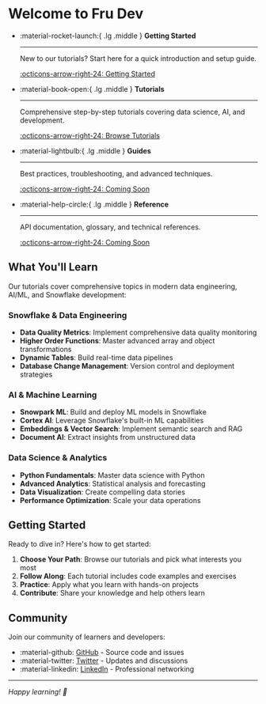 # Welcome to Fru Dev

<div class="grid cards" markdown>

-   :material-rocket-launch:{ .lg .middle } **Getting Started**

    ---

    New to our tutorials? Start here for a quick introduction and setup guide.

    [:octicons-arrow-right-24: Getting Started](getting-started/installation.md)

-   :material-book-open:{ .lg .middle } **Tutorials**

    ---

    Comprehensive step-by-step tutorials covering data science, AI, and development.

    [:octicons-arrow-right-24: Browse Tutorials](tutorials/data-science/python-basics.md)

-   :material-lightbulb:{ .lg .middle } **Guides**

    ---

    Best practices, troubleshooting, and advanced techniques.

    [:octicons-arrow-right-24: Coming Soon](#)

-   :material-help-circle:{ .lg .middle } **Reference**

    ---

    API documentation, glossary, and technical references.

    [:octicons-arrow-right-24: Coming Soon](#)

</div>

## What You'll Learn

Our tutorials cover comprehensive topics in modern data engineering, AI/ML, and Snowflake development:

### Snowflake & Data Engineering
- **Data Quality Metrics**: Implement comprehensive data quality monitoring
- **Higher Order Functions**: Master advanced array and object transformations
- **Dynamic Tables**: Build real-time data pipelines
- **Database Change Management**: Version control and deployment strategies

### AI & Machine Learning
- **Snowpark ML**: Build and deploy ML models in Snowflake
- **Cortex AI**: Leverage Snowflake's built-in ML capabilities
- **Embeddings & Vector Search**: Implement semantic search and RAG
- **Document AI**: Extract insights from unstructured data

### Data Science & Analytics
- **Python Fundamentals**: Master data science with Python
- **Advanced Analytics**: Statistical analysis and forecasting
- **Data Visualization**: Create compelling data stories
- **Performance Optimization**: Scale your data operations

## Getting Started

Ready to dive in? Here's how to get started:

1. **Choose Your Path**: Browse our tutorials and pick what interests you most
2. **Follow Along**: Each tutorial includes code examples and exercises
3. **Practice**: Apply what you learn with hands-on projects
4. **Contribute**: Share your knowledge and help others learn

## Community

Join our community of learners and developers:

- :material-github: [GitHub](https://github.com/frunde/fd-docs) - Source code and issues
- :material-twitter: [Twitter](https://twitter.com/frunde) - Updates and discussions
- :material-linkedin: [LinkedIn](https://linkedin.com/in/frunde) - Professional networking

---

*Happy learning! 🚀*
